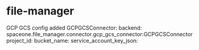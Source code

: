 # file-manager
GCP GCS config added
GCPGCSConnector:
  backend: spaceone.file_manager.connector.gcp_gcs_connector:GCPGCSConnector
  project_id: 
  bucket_name: 
  service_account_key_json: 
